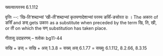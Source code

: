 

 ख्यत्यात्परस्य 6.1.112 


वृत्तिः --: ‘खि-ति’शब्दाभ्यां ‘खी-ती’शब्दाभ्यां कृतयणादेशाभ्यां परस्य ङसिँ-ङसोरत उः । The अकारः of ङसिँ and ङस् gets उकारः as a substitute when preceded by the term खि, ति, खी, or ती on which the यण् substitution has taken place. 


गीतासु उदाहरणम् – श्लोकः bg11-44 


सखि + ङस् = सखि + अस् 1.3.8 = सख्य् अस् 6.1.77 = सख्युः 6.1.112, 8.2.66, 8.3.15 


